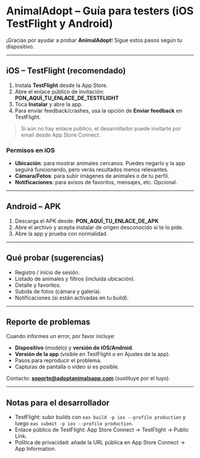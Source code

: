 # AnimalAdopt – Guía para testers (iOS TestFlight y Android)

¡Gracias por ayudar a probar **AnimalAdopt**! Sigue estos pasos según tu dispositivo.

---

## iOS – TestFlight (recomendado)
1. Instala **TestFlight** desde la App Store.
2. Abre el enlace público de invitación: **PON_AQUÍ_TU_ENLACE_DE_TESTFLIGHT**
3. Toca **Instalar** y abre la app.
4. Para enviar feedback/crashes, usa la opción de **Enviar feedback** en TestFlight.

> Si aún no hay enlace público, el desarrollador puede invitarte por email desde App Store Connect.

### Permisos en iOS
- **Ubicación**: para mostrar animales cercanos. Puedes negarlo y la app seguirá funcionando, pero verás resultados menos relevantes.
- **Cámara/Fotos**: para subir imágenes de animales o de tu perfil.
- **Notificaciones**: para avisos de favoritos, mensajes, etc. Opcional.

---

## Android – APK
1. Descarga el APK desde: **PON_AQUÍ_TU_ENLACE_DE_APK**
2. Abre el archivo y acepta instalar de origen desconocido si te lo pide.
3. Abre la app y prueba con normalidad.

---

## Qué probar (sugerencias)
- Registro / inicio de sesión.
- Listado de animales y filtros (incluida ubicación).
- Detalle y favoritos.
- Subida de fotos (cámara y galería).
- Notificaciones (si están activadas en tu build).

---

## Reporte de problemas
Cuando informes un error, por favor incluye:
- **Dispositivo** (modelo) y **versión de iOS/Android**.
- **Versión de la app** (visible en TestFlight o en Ajustes de la app).
- Pasos para reproducir el problema.
- Capturas de pantalla o video si es posible.

Contacto: **soporte@adoptanimalsapp.com** (sustituye por el tuyo).

---

## Notas para el desarrollador
- TestFlight: subir builds con `eas build -p ios --profile production` y luego `eas submit -p ios --profile production`.
- Enlace público de TestFlight: App Store Connect → TestFlight → Public Link.
- Política de privacidad: añade la URL pública en App Store Connect → App Information.

